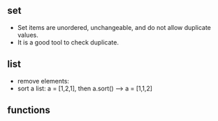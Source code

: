 

## set
- Set items are unordered, unchangeable, and do not allow duplicate values.
- It is a good tool to check duplicate.

## list
- remove elements:
- sort a list: a = [1,2,1], then a.sort() --> a = [1,1,2]

## functions
